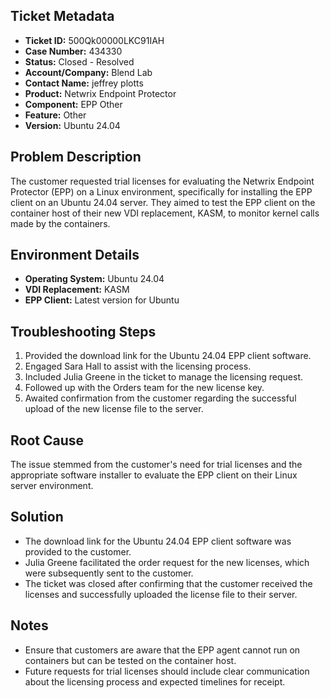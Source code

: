 ## Ticket Metadata
- **Ticket ID:** 500Qk00000LKC91IAH
- **Case Number:** 434330
- **Status:** Closed - Resolved
- **Account/Company:** Blend Lab
- **Contact Name:** jeffrey plotts
- **Product:** Netwrix Endpoint Protector
- **Component:** EPP Other
- **Feature:** Other
- **Version:** Ubuntu 24.04

## Problem Description
The customer requested trial licenses for evaluating the Netwrix Endpoint Protector (EPP) on a Linux environment, specifically for installing the EPP client on an Ubuntu 24.04 server. They aimed to test the EPP client on the container host of their new VDI replacement, KASM, to monitor kernel calls made by the containers.

## Environment Details
- **Operating System:** Ubuntu 24.04
- **VDI Replacement:** KASM
- **EPP Client:** Latest version for Ubuntu

## Troubleshooting Steps
1. Provided the download link for the Ubuntu 24.04 EPP client software.
2. Engaged Sara Hall to assist with the licensing process.
3. Included Julia Greene in the ticket to manage the licensing request.
4. Followed up with the Orders team for the new license key.
5. Awaited confirmation from the customer regarding the successful upload of the new license file to the server.

## Root Cause
The issue stemmed from the customer's need for trial licenses and the appropriate software installer to evaluate the EPP client on their Linux server environment.

## Solution
- The download link for the Ubuntu 24.04 EPP client software was provided to the customer.
- Julia Greene facilitated the order request for the new licenses, which were subsequently sent to the customer.
- The ticket was closed after confirming that the customer received the licenses and successfully uploaded the license file to their server.

## Notes
- Ensure that customers are aware that the EPP agent cannot run on containers but can be tested on the container host.
- Future requests for trial licenses should include clear communication about the licensing process and expected timelines for receipt.